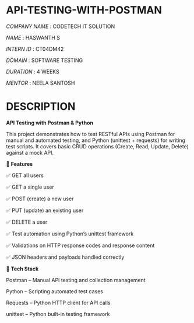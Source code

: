 # API-TESTING-WITH-POSTMAN

*COMPANY NAME* : CODETECH IT SOLUTION

*NAME*         : HASWANTH S

*INTERN ID*    : CT04DM42

*DOMAIN*       : SOFTWARE TESTING

*DURATION*     : 4 WEEKS

*MENTOR*       : NEELA SANTOSH

# DESCRIPTION

**API Testing with Postman & Python**

This project demonstrates how to test RESTful APIs using Postman for manual and automated testing, and Python (unittest + requests) for writing test scripts. It covers basic CRUD operations (Create, Read, Update, Delete) against a mock API.

🧪 **Features**

✅ GET all users

✅ GET a single user

✅ POST (create) a new user

✅ PUT (update) an existing user

✅ DELETE a user

✅ Test automation using Python’s unittest framework

✅ Validations on HTTP response codes and response content

✅ JSON headers and payloads handled correctly

🔧 **Tech Stack**

Postman – Manual API testing and collection management

Python – Scripting automated test cases

Requests – Python HTTP client for API calls

unittest – Python built-in testing framework
